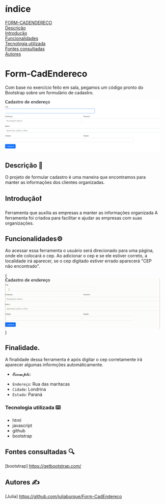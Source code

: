 # índice
[FORM-CADENDERECO](#form-cadendereco)  
[Descrição](#descrição)  
[Introdução](#introdução)  
[Funcionalidades](#funcionalidades)  
[Tecnologia utilizada](#tecnologia-utilizadas)  
[Fontes consultadas](#fontes-consultadas)  
[Autores](#autores)

# Form-CadEndereco
Com base no exercício feito em sala, pegamos um código pronto do Bootstrap sobre um formulário de cadastro.

![image info](img/foto.png)

## Descrição 📝
 O projeto de formular cadastro é uma maneira que encontramos para manter as informações dos clientes organizadas.

## Introdução❗
Ferramenta que auxilia as empresas a manter as informações organizada
A ferramenta foi criadoa para facilitar e ajudar as empresas com suas organizações.

## Funcionalidades⚙️
Ao acessar essa ferramenta o usuário será direcionado para uma página, onde ele colocará o cep. Ao adicionar o cep e se ele estiver correto, a localidade irá aparecer, se o cep digitado estiver errado aparecerá "CEP não encontrado".

(![image info](vídeo/v%C3%ADdeo.gif))

## Finalidade.
A finalidade dessa ferramenta é após digitar o cep corretamente irá aparecer algumas informções automáticamente. 
* 𝓔𝔁𝓮𝓶𝓹𝓵𝓸:
- `Endereço`: Rua das maritacas  
- `Cidade`: Londrina
- `Estado`: Paraná


### Tecnologia utilizada ⌨️
* html
* javascript
* github
* bootstrap

## Fontes consultadas 🔍
[bootstrap] https://getbootstrap.com/

## Autores ✍️
[Julia] https://github.com/juliaburque/Form-CadEndereco

